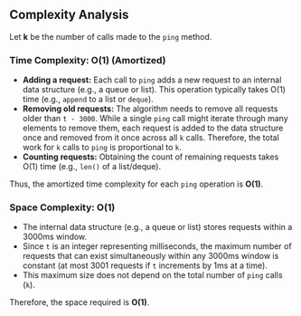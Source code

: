## Complexity Analysis

Let **k** be the number of calls made to the `ping` method.

### Time Complexity: O(1) (Amortized)

- **Adding a request:** Each call to `ping` adds a new request to an internal data structure (e.g., a queue or list). This operation typically takes O(1) time (e.g., `append` to a list or `deque`).
- **Removing old requests:** The algorithm needs to remove all requests older than `t - 3000`. While a single `ping` call might iterate through many elements to remove them, each request is added to the data structure once and removed from it once across all `k` calls. Therefore, the total work for `k` calls to `ping` is proportional to `k`.
- **Counting requests:** Obtaining the count of remaining requests takes O(1) time (e.g., `len()` of a list/deque).

Thus, the amortized time complexity for each `ping` operation is **O(1)**.

### Space Complexity: O(1)

- The internal data structure (e.g., a queue or list) stores requests within a 3000ms window.
- Since `t` is an integer representing milliseconds, the maximum number of requests that can exist simultaneously within any 3000ms window is constant (at most 3001 requests if `t` increments by 1ms at a time).
- This maximum size does not depend on the total number of `ping` calls (`k`).

Therefore, the space required is **O(1)**.
